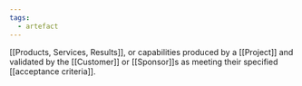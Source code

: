 ```yaml
---
tags:
  - artefact
---
```

[[Products, Services, Results]], or capabilities produced by a [[Project]] and validated by the [[Customer]] or [[Sponsor]]s as meeting their specified [[acceptance criteria]].